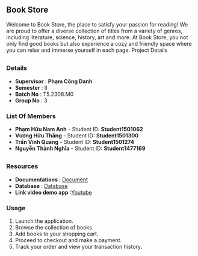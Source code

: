 ## Book Store

Welcome to Book Store, the place to satisfy your passion for reading! We are proud to offer a diverse collection of titles from a variety of genres, including literature, science, history, art and more. At Book Store, you not only find good books but also experience a cozy and friendly space where you can relax and immerse yourself in each page. Project Details

##
### Details


* **Supervisor** : __Phạm Công Danh__
* **Semester** : II
* **Batch No** : T5.2308.M0
* **Group No** : 3

### List Of Members

- __Phạm Hữu Nam Anh__ - Student ID: __Student1501062__
- __Vương Hữu Thắng__ - Student ID: __Student1501300__
- __Trần Vinh Quang__ - Student ID: __Student1501274__
- __Nguyễn Thành Nghĩa__ - Student ID: __Student1477169__

##
### Resources

- **Documentations** : [Document](https://github.com/NAonlines/Book-Store_Group3/tree/NAonlines/Eproject/Document)
- **Database** : [Database](https://github.com/NAonlines/Book-Store_Group3/tree/NAonlines/Eproject/database)
- **Link video demo app** :[Youtube](https://www.youtube.com/)

### Usage

1. Launch the application.
2. Browse the collection of books.
3. Add books to your shopping cart.
4. Proceed to checkout and make a payment.
5. Track your order and view your transaction history.
